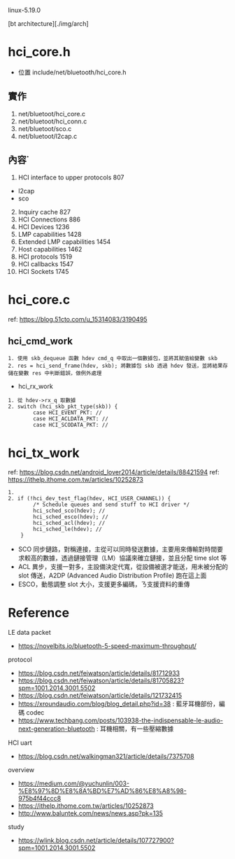 linux-5.19.0

[bt architecture][./img/arch]

# hci_core.h
- 位置 include/net/bluetooth/hci_core.h

## 實作 
1. net/bluetoot/hci_core.c
2. net/bluetoot/hci_conn.c
3. net/bluetoot/sco.c
4. net/bluetoot/l2cap.c

## 內容˙
1. HCI interface to upper protocols     807
- l2cap
- sco
2. Inquiry cache                        827
3. HCI Connections                      886
4. HCI Devices                          1236
5. LMP capabilities                     1428
6. Extended LMP capabilities            1454
7. Host capabilities                    1462
8. HCI protocols                        1519
9. HCI callbacks                        1547
10. HCI Sockets                         1745


# hci_core.c
ref: https://blog.51cto.com/u_15314083/3190495

## hci_cmd_work
```
1. 使用 skb_dequeue 函數 hdev cmd_q 中取出一個數據包，並將其賦值給變數 skb
2. res = hci_send_frame(hdev, skb); 將數據包 skb 透過 hdev 發送，並將結果存儲在變數 res 中判斷錯誤，做例外處理
```
- hci_rx_work
```
1. 從 hdev->rx_q 取數據
2. switch (hci_skb_pkt_type(skb)) {
        case HCI_EVENT_PKT: // 
        case HCI_ACLDATA_PKT: //
        case HCI_SCODATA_PKT: //
```
# hci_tx_work
ref: https://blog.csdn.net/android_lover2014/article/details/88421594
ref: https://ithelp.ithome.com.tw/articles/10252873
```
1. 
2. if (!hci_dev_test_flag(hdev, HCI_USER_CHANNEL)) {
        /* Schedule queues and send stuff to HCI driver */
        hci_sched_sco(hdev); //
        hci_sched_esco(hdev); //
        hci_sched_acl(hdev); //
        hci_sched_le(hdev); // 
    }
```
- SCO 同步鏈路，對稱連接，主從可以同時發送數據，主要用來傳輸對時間要求較高的數據，透過鏈接管理（LM）協議來確立鏈接，並且分配 time slot 等
- ACL 異步，支援一對多，主設備決定代寬，從設備被選才能送，用未被分配的 slot 傳送，A2DP (Advanced Audio Distribution Profile) 跑在這上面
- ESCO，動態調整 slot 大小，支援更多編碼，ㄋ支援資料的重傳


# Reference

LE data packet
- https://novelbits.io/bluetooth-5-speed-maximum-throughput/ 

protocol
- https://blog.csdn.net/feiwatson/article/details/81712933
- https://blog.csdn.net/feiwatson/article/details/81705823?spm=1001.2014.3001.5502
- https://blog.csdn.net/feiwatson/article/details/121732415
- https://xroundaudio.com/blog/blog_detail.php?id=38 : 藍牙耳機部份，編碼 codec
- https://www.techbang.com/posts/103938-the-indispensable-le-audio-next-generation-bluetooth : 耳機相關，有一些壓縮數據

HCI uart
- https://blog.csdn.net/walkingman321/article/details/7375708


overview
- https://medium.com/@yuchunlin/003-%E8%97%8D%E8%8A%BD%E7%AD%86%E8%A8%98-975b4f44ccc8
- https://ithelp.ithome.com.tw/articles/10252873
- http://www.baluntek.com/news/news.asp?pk=135

study
- https://wlink.blog.csdn.net/article/details/107727900?spm=1001.2014.3001.5502




